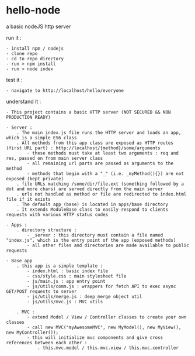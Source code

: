 # hello-node
a basic nodeJS http server

run it :

	- install npm / nodejs
	- clone repo
	- cd to repo directory
	- run > npm install
	- run > node index

test it :

	- navigate to http://localhost/hello/everyone

understand it :

	- This project contains a basic HTTP server (NOT SECURED && NON PRODUCTION READY)
	
	- Server :
		. The main index.js file runs the HTTP server and loads an app, which is a simple ES6 class
		. All methods from this app class are exposed as HTTP routes (first URL part) : http://localhost/{method}/some/arguments
			- these methods must take at least two arguments : req and res, passed on from main server class
			- all remaining url parts are passed as arguments to the method
			- methods that begin with a "_" (i.e. _myMethod(){}) are not exposed (kept private)
		. file URLs matching /some/dir/file.ext (something followed by a dot and more chars) are served directly from the main server
		. urls not handled as method or file are redirected to index.html file if it exists
		. The default app (base) is located in apps/base directory
		. It extends ModuleBase class to easily respond to clients requests with various HTTP status codes
	
	- Apps :
		. directory structure :
			- _server : this directory must contain a file named "index.js", which is the entry point of the app (exposed methods)
			- all other files and directories are made available to public requests
			
	- Base app
		. this app is a simple template :
			- index.html : basic index file
			- css/style.css : main stylesheet file
			- js/main.js : app entry point
			- js/utils/comm.js : wrappers for fetch API to exec async GET/POST requests to server
			- js/utils/merge.js : deep merge object util
			- js/utils/mvc.js : MVC utils
			
		. MVC :
			- extend Model / View / Controller classes to create your own classes
			- call new MVC("myAwesomeMVC", new MyModel(), new MyView(), new MyController());
			- this will initialize mvc components and give cross references between each other :
				. this.mvc.model / this.mvc.view / this.mvc.controller